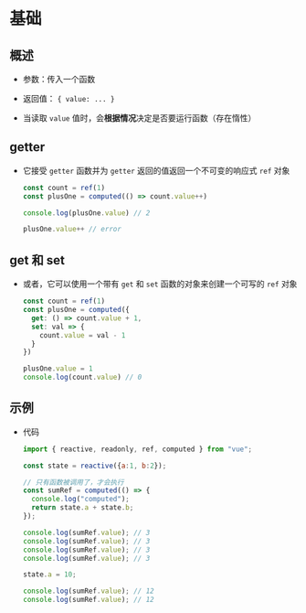 # 基础

## 概述

  - 参数：传入一个函数

  - 返回值： `{ value: ... }`

  - 当读取 `value` 值时，会**根据情况**决定是否要运行函数（存在惰性）

## getter

  - 它接受 `getter` 函数并为 `getter` 返回的值返回一个不可变的响应式 `ref` 对象

    ```js
    const count = ref(1)
    const plusOne = computed(() => count.value++)

    console.log(plusOne.value) // 2

    plusOne.value++ // error
    ```

## get 和 set

  - 或者，它可以使用一个带有 `get` 和 `set` 函数的对象来创建一个可写的 `ref` 对象

    ```js
    const count = ref(1)
    const plusOne = computed({
      get: () => count.value + 1,
      set: val => {
        count.value = val - 1
      }
    })

    plusOne.value = 1
    console.log(count.value) // 0
    ```

## 示例

  - 代码

    ```js
    import { reactive, readonly, ref, computed } from "vue";

    const state = reactive({a:1, b:2});

    // 只有函数被调用了，才会执行
    const sumRef = computed(() => {
      console.log("computed");
      return state.a + state.b;
    });

    console.log(sumRef.value); // 3
    console.log(sumRef.value); // 3
    console.log(sumRef.value); // 3
    console.log(sumRef.value); // 3

    state.a = 10;

    console.log(sumRef.value); // 12
    console.log(sumRef.value); // 12
    ```
